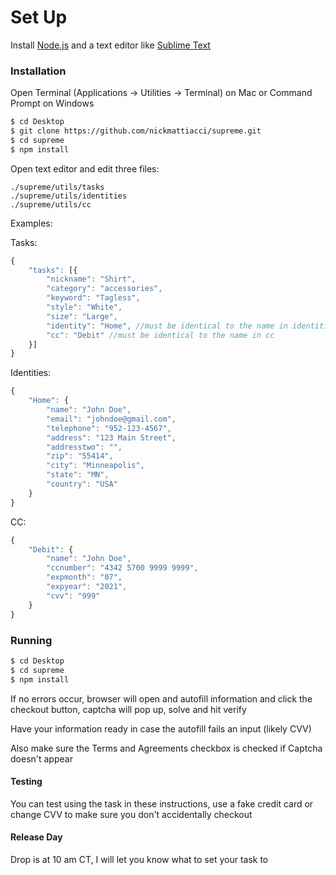# Set Up

Install [Node.js](http://nodejs.org/) and a text editor like [Sublime Text](https://www.sublimetext.com/3)

### Installation

Open Terminal (Applications -> Utilities -> Terminal) on Mac or Command Prompt on Windows

```sh
$ cd Desktop
$ git clone https://github.com/nickmattiacci/supreme.git
$ cd supreme
$ npm install
```

Open text editor and edit three files:

```
./supreme/utils/tasks
./supreme/utils/identities
./supreme/utils/cc
```

Examples:

Tasks:
```javascript
{
    "tasks": [{
        "nickname": "Shirt",
        "category": "accessories",
        "keyword": "Tagless",
        "style": "White",
        "size": "Large",
        "identity": "Home", //must be identical to the name in identities
        "cc": "Debit" //must be identical to the name in cc
    }]
}
```

Identities:
```javascript
{
    "Home": {
        "name": "John Doe",
        "email": "johndoe@gmail.com",
        "telephone": "952-123-4567",
        "address": "123 Main Street",
        "addresstwo": "",
        "zip": "55414",
        "city": "Minneapolis",
        "state": "MN",
        "country": "USA"
    }
}
```


CC:
```javascript
{
    "Debit": {
        "name": "John Doe",
        "ccnumber": "4342 5700 9999 9999",
        "expmonth": "07",
        "expyear": "2021",
        "cvv": "999"
    }
}
```

### Running

```sh
$ cd Desktop
$ cd supreme
$ npm install
```

If no errors occur, browser will open and autofill information and click the checkout button, captcha will pop up, solve and hit verify

Have your information ready in case the autofill fails an input (likely CVV)

Also make sure the Terms and Agreements checkbox is checked if Captcha doesn't appear

#### Testing
You can test using the task in these instructions, use a fake credit card or change CVV to make sure you don't accidentally checkout

#### Release Day
Drop is at 10 am CT, I will let you know what to set your task to
